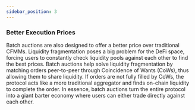 ```yaml
---
sidebar_position: 3
---
```


### Better Execution Prices

Batch auctions are also designed to offer a better price over traditional CFMMs. Liquidity fragmentation poses a big problem for the DeFi space, forcing users to constantly check liquidity pools against each other to find the best prices. Batch auctions help solve liquidity fragmentation by matching orders peer-to-peer through Coincidence of Wants (CoWs), thus allowing them to share liquidity. If orders are not fully filled by CoWs, the protocol acts like a more traditional aggregator and finds on-chain liquidity to complete the order. In essence, batch auctions turn the entire protocol into a giant barter economy where users can either trade directly against each other.
